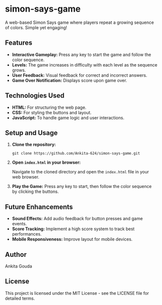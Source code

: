 # simon-says-game
A web-based Simon Says game where players repeat a growing sequence of colors. Simple yet engaging!

## Features

*   **Interactive Gameplay:** Press any key to start the game and follow the color sequence.
*   **Levels:** The game increases in difficulty with each level as the sequence grows.
*   **User Feedback:** Visual feedback for correct and incorrect answers.
*   **Game Over Notification:** Displays score upon game over.

## Technologies Used

*   **HTML:** For structuring the web page.
*   **CSS:** For styling the buttons and layout.
*   **JavaScript:** To handle game logic and user interactions.

## Setup and Usage

1.  **Clone the repository:**

    ```
    git clone https://github.com/Ankita-624/simon-says-game.git
    ```

2.  **Open `index.html` in your browser:**

    Navigate to the cloned directory and open the `index.html` file in your web browser.

3.  **Play the Game:** Press any key to start, then follow the color sequence by clicking the buttons.

## Future Enhancements

*   **Sound Effects:** Add audio feedback for button presses and game events.
*   **Score Tracking:** Implement a high score system to track best performances.
*   **Mobile Responsiveness:** Improve layout for mobile devices.

## Author

Ankita Gouda 

## License

This project is licensed under the MIT License - see the LICENSE file for detailed terms.
